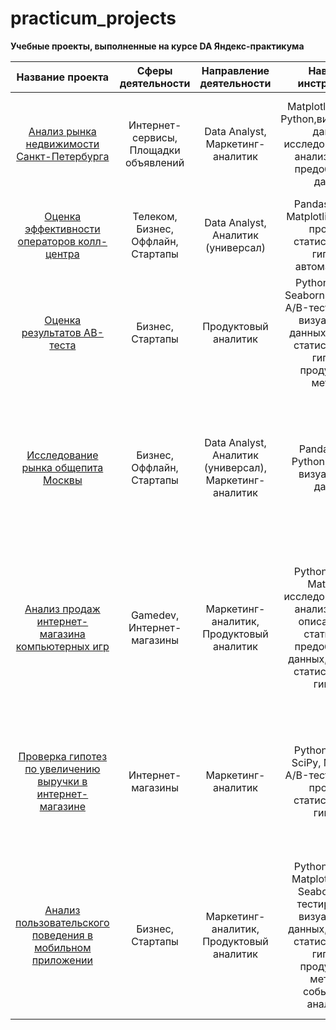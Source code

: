 # practicum_projects
**Учебные проекты, выполненные на курсе DA Яндекс-практикума** 

|Название проекта                             |Сферы деятельности |Направление деятельности |Навыки и инструменты|Задачи проекта|
|:-------------------------------------------:|:---------------:|:----------------:|:----------------:|:----------------:|
| [Анализ рынка недвижимости Санкт-Петербурга](SPb_real_estate)|Интернет-сервисы, Площадки объявлений|Data Analyst, Маркетинг-аналитик|Matplotlib, Pandas, Python,визуализация данных, исследовательский анализ данных, предобработка данных|Oпределить рыночную стоимость объектов недвижимости и типичные параметры квартир|      
|[Оценка эффективности операторов колл-центра](telecom)|Телеком, Бизнес, Оффлайн, Стартапы|Data Analyst, Аналитик (универсал)|Pandas, Python, Matplotlib, Tableau, проверка статистических гипотез, автоматизация|Oпределить критерии эффективности и выявить неэффективных операторов|    
|[Оценка результатов AB-теста](AB_test2)|Бизнес, Стартапы|Продуктовый аналитик|Python,Pandas, Seaborn, Matplotlib, A/B-тестирование, визуализация данных,проверка статистических гипотез, продуктовые метрики|Оценнить результаты проведенного AB-теста    |
|[Исследование рынка общепита Москвы ](New_cafe) |Бизнес, Оффлайн, Стартапы|Data Analyst, Аналитик (универсал), Маркетинг-аналитик|Pandas,Plotly, Python, Seaborn, визуализация данных|Исследование рынка общественного питания на основе открытых данных для принятия решения об открытии нового заведения, подготовка презентации для инвесторов|    
|[Анализ продаж интернет-магазина компьютерных игр](Games_shop)|Gamedev, Интернет-магазины|Маркетинг-аналитик, Продуктовый аналитик|Python, Pandas, Matplotlib,  исследовательский анализ данных, описательная статистика, предобработка данных, проверка статистических гипотез|Используя исторические данные о продажах компьютерных игр, оценки пользователей и экспертов, жанры и платформы, выявить закономерности, определяющие успешность игры|
|[Проверка гипотез по увеличению выручки в интернет-магазине](Hypothesis)|Интернет-магазины|Маркетинг-аналитик|Python, Pandas, SciPy, Matplotlib, A/B-тестирование, проверка статистических гипотез|Используя данные интернет-магазина приоритезировать гипотезы, произвести оценку результатов A/B-тестирования различными методами|
|[Анализ пользовательского поведения в мобильном приложении](AB-test)|Бизнес, Стартапы|Маркетинг-аналитик, Продуктовый аналитик|Python, Pandas, Matplotlib, Plotly, Seaborn, A/B-тестирование, визуализация данных, проверка статистических гипотез, продуктовые метрики, событийная аналитика|На основе данных использования мобильного приложения для продажи продуктов питания проанализировать воронку продаж, а также оценить результаты A/A/B-тестирования|
